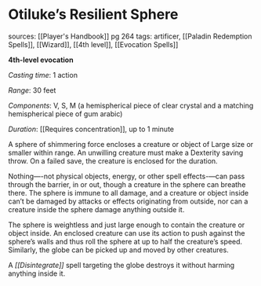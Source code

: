 # Otiluke’s Resilient Sphere
sources: [[Player's Handbook]] pg 264
tags: artificer, [[Paladin Redemption Spells]], [[Wizard]], [[4th level]], [[Evocation Spells]]

**4th-level evocation**

*Casting time*: 1 action

*Range*: 30 feet

*Components*: V, S, M (a hemispherical piece of clear crystal and a matching hemispherical piece of gum arabic)

*Duration*: [[Requires concentration]], up to 1 minute

A sphere of shimmering force encloses a creature or object of Large size or smaller within range. An unwilling creature must make a Dexterity saving throw. On a failed save, the creature is enclosed for the duration.

Nothing—-not physical objects, energy, or other spell effects-—can pass through the barrier, in or out, though a creature in the sphere can breathe there. The sphere is immune to all damage, and a creature or object inside can’t be damaged by attacks or effects originating from outside, nor can a creature inside the sphere damage anything outside it.

The sphere is weightless and just large enough to contain the creature or object inside. An enclosed creature can use its action to push against the sphere’s walls and thus roll the sphere at up to half the creature’s speed. Similarly, the globe can be picked up and moved by other creatures.

A *[[Disintegrate]]* spell targeting the globe destroys it without harming anything inside it.
